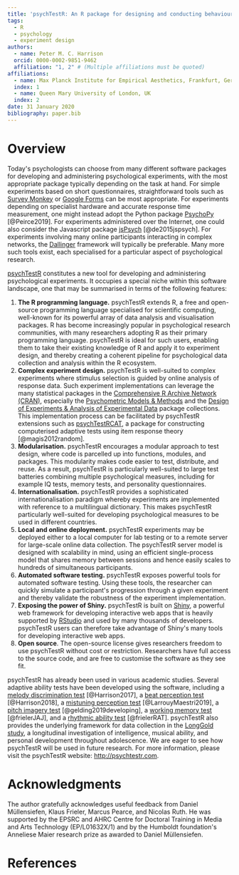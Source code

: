 ```yaml
---
title: 'psychTestR: An R package for designing and conducting behavioural psychological experiments'
tags:
  - R
  - psychology
  - experiment design
authors:
  - name: Peter M. C. Harrison
  orcid: 0000-0002-9851-9462
  affiliation: "1, 2" # (Multiple affiliations must be quoted)
affiliations:
  - name: Max Planck Institute for Empirical Aesthetics, Frankfurt, Germany
  index: 1
  - name: Queen Mary University of London, UK
  index: 2
date: 31 January 2020
bibliography: paper.bib
---
```


# Overview 

Today's psychologists can choose from many different software packages
for developing and administering psychological experiments,
with the most appropriate package typically depending on the task at hand.
For simple experiments based on short questionnaires,
straightforward tools such as [Survey Monkey](https://www.surveymonkey.co.uk/)
or [Google Forms](https://www.google.co.uk/forms/about/)
can be most appropriate.
For experiments depending on specialist hardware
and accurate response time measurement,
one might instead adopt the Python package
[PsychoPy](https://www.psychopy.org/index.html) [@Peirce2019].
For experiments administered over the Internet,
one could also consider the Javascript package
[jsPsych](https://www.jspsych.org/) [@de2015jspsych].
For experiments involving many online participants interacting
in complex networks, the 
[Dallinger](http://docs.dallinger.io/en/latest/index.html#) framework
will typically be preferable.
Many more such tools exist, each specialised for a particular aspect
of psychological research.

[psychTestR](http://psychtestr.com/) constitutes a new tool for developing
and administering psychological experiments.
It occupies a special niche within this software landscape,
one that may be summarised in terms of the following features:

1. **The R programming language.** 
psychTestR extends R,
a free and open-source programming language specialised for scientific computing,
well-known for its powerful array of data analysis and visualisation packages.
R has become increasingly popular in psychological research communities,
with many researchers adopting R as their primary programming language.
psychTestR is ideal for such users,
enabling them to take their existing knowledge of R and apply it to experiment design,
and thereby creating a coherent pipeline for psychological data collection and analysis within the R ecosystem.
2. **Complex experiment design.**
psychTestR is well-suited to complex experiments
where stimulus selection is guided by online analysis of response data.
Such experiment implementations can leverage the many statistical packages in the
[Comprehensive R Archive Network (CRAN)](https://cran.r-project.org/),
especially the 
[Psychometric Models & Methods](https://cran.r-project.org/web/views/Psychometrics.html)
and the
[Design of Experiments & Analysis of Experimental Data](https://cran.r-project.org/web/views/ExperimentalDesign.html)
package collections.
This implementation process can be facilitated by psychTestR extensions
such as [psychTestRCAT](http://psychtestrcat.pmcharrison.com/),
a package for constructing computerised adaptive tests using
item response theory [@magis2012random].
3. **Modularisation.**
psychTestR encourages a modular approach to test design,
where code is parcelled up into functions, modules, and packages.
This modularity makes code easier to test, distribute, and reuse.
As a result, psychTestR is particularly well-suited to
large test batteries combining multiple psychological measures,
including for example IQ tests, memory tests, and personality questionnaires.
4. **Internationalisation.**
psychTestR provides a sophisticated internationalisation paradigm
whereby experiments are implemented with reference to a multilingual dictionary.
This makes psychTestR particularly well-suited for developing psychological measures
to be used in different countries.
5. **Local and online deployment.**
psychTestR experiments may be deployed either to a local computer for lab testing
or to a remote server for large-scale online data collection.
The psychTestR server model is designed with scalability in mind, 
using an efficient single-process model that shares memory between sessions
and hence easily scales to hundreds of simultaneous participants.
6. **Automated software testing.**
psychTestR exposes powerful tools for automated software testing.
Using these tools, the researcher can quickly simulate 
a participant's progression through a given experiment
and thereby validate the robustness of the experiment implementation.
7. **Exposing the power of Shiny.**
psychTestR is built on [Shiny](https://shiny.rstudio.com/), 
a powerful web framework for developing interactive web apps
that is heavily supported by [RStudio](https://rstudio.com/) 
and used by many thousands of developers.
psychTestR users can therefore take advantage of Shiny's many tools
for developing interactive web apps.
8. **Open source**.
The open-source license gives researchers freedom
to use psychTestR without cost or restriction.
Researchers have full access to the source code,
and are free to customise the software as they see fit.

psychTestR has already been used in various academic studies.
Several adaptive ability tests have been developed using the software,
including
a [melody discrimination test](https://github.com/pmcharrison/mdt) [@Harrison2017], 
a [beat perception test](https://github.com/pmcharrison/cabat) [@Harrison2018],
a [mistuning perception test](https://github.com/pmcharrison/mpt) [@LarrouyMaestri2019],
a [pitch imagery test](https://github.com/pmcharrison/piat) [@gelding2019developing],
a [working memory test](https://github.com/klausfrieler/JAJ) [@frielerJAJ],
and a [rhythmic ability test](https://github.com/klausfrieler/RAT) [@frielerRAT].
psychTestR also provides the underlying framework for data collection in 
the [LongGold study](https://longgold.org/),
a longitudinal investigation of intelligence, musical ability, and personal
development throughout adolescence.
We are eager to see how psychTestR will be used in future research.
For more information,
please visit the psychTestR website: http://psychtestr.com.

# Acknowledgments

The author gratefully acknowledges useful feedback from
Daniel Müllensiefen,
Klaus Frieler, Marcus Pearce, and Nicolas Ruth.
He was supported by the EPSRC and AHRC Centre for Doctoral Training
in Media and Arts Technology (EP/L01632X/1)
and by the Humboldt foundation's Anneliese Maier research prize 
as awarded to Daniel Müllensiefen.

# References
